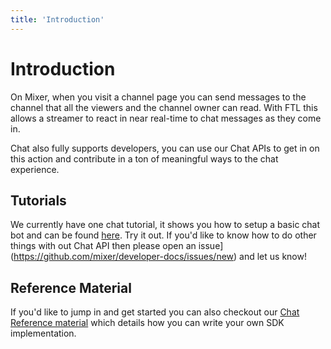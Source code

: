 ```yaml
---
title: 'Introduction'
---
```


# Introduction

On Mixer, when you visit a channel page you can send messages to the channel that all the viewers and the channel owner can read. With FTL this allows a streamer to react in near real-time to chat messages as they come in.

Chat also fully supports developers, you can use our Chat APIs to get in on this action and contribute in a ton of meaningful ways to the chat experience.

## Tutorials

We currently have one chat tutorial, it shows you how to setup a basic chat bot and can be found [here](ChatBot). Try it out. If you'd like to know how to do other things with out Chat API then please open an issue](https://github.com/mixer/developer-docs/issues/new) and let us know!

## Reference Material

If you'd like to jump in and get started you can also checkout our [Chat Reference material](/reference/chat) which details how you can write your own SDK implementation.


